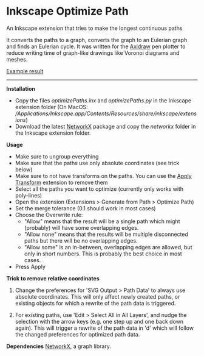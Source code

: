 # Inkscape Optimize Path
An Inkscape extension that tries to make the longest continuous paths

It converts the paths to a graph, converts the graph to an Eulerian graph and finds an Eulerian cycle.
It was written for the [Axidraw](http://axidraw.com) pen plotter to reduce writing time of graph-like drawings like Voronoi diagrams and meshes.

[Example result](https://youtu.be/ZuaCT3Qi_-c)

---------

**Installation**
- Copy the files _optimizePaths.inx_ and _optimizePaths.py_ in the Inkscape extension folder (On MacOS: _/Applications/Inkscape.app/Contents/Resources/share/inkscape/extensions_)
- Download the latest [NetworkX](http://networkx.github.io) package and copy the _networkx_ folder in the Inkscape extension folder.

**Usage**
- Make sure to ungroup everything
- Make sure that the paths use only absolute coordinates (see trick below)
- Make sure to not have transforms on the paths. You can use the [Apply Transform](https://inkscape.org/en/~Klowner/★apply-transforms) extension to remove them
- Select all the paths you want to optimize (currently only works with poly-lines)
- Open the extension (Extensions > Generate from Path > Optimize Path)
- Set the merge tolerance (0.1 should work in most cases)
- Choose the Overwrite rule:
	- "Allow" means that the result will be a single path which might (probably) will have some overlapping edges.
	- "Allow none" means that the results will be multiple disconnected paths but there will be no overlapping edges.
	- "Allow some" is an in-between, overlapping edges are allowed, but only in short numbers. This is probably the best choice in most cases.
- Press Apply

**Trick to remove relative coordinates**
1. Change the preferences for 'SVG Output > Path Data' to always use absolute coordinates. This will only affect newly created paths, or existing objects for which a rewrite of the path data is triggered.

2. For existing paths, use 'Edit > Select All in All Layers', and nudge the selection with the arrow keys (e.g. one step up and one back down again). This will trigger a rewrite of the path data in 'd' which will follow the changed preferences for optimized path data.


**Dependencies**
[NetworkX](http://networkx.github.io), a graph library.
